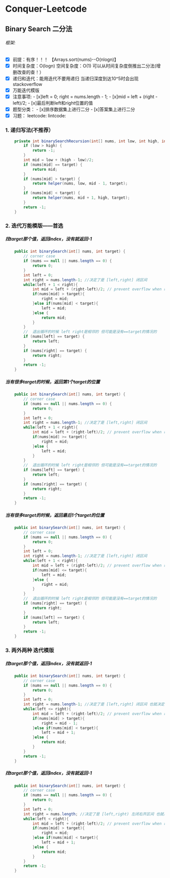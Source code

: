 # Conquer-Leetcode

## Binary Search  二分法

###### 框架:
- [x] 前提：有序！！！ 【Arrays.sort(nums)--O(nlogn)】
- [x] 时间复杂度：O(logn) 空间复杂度：O(1) 可以从时间复杂度倒推出二分法(增删改查的查！）
- [x] 递归和迭代：能用迭代不要用递归 当递归深度到达10^5时会出现stackoverflow
- [x] 万能迭代模版
- [x] 注意事项:  - [x]left = 0; right = nums.length - 1; 
                - [x]mid = left + (right - left)/2; 
                - [x]最后判断left和right位置的值
- [x] 题型分类：
            - [x]排序数据集上进行二分
            - [x]答案集上进行二分
- [x] 习题：
        leetcode: 
        lintcode: 

### 1. 递归写法(不推荐）
```java
    private int binarySearchRecursion(int[] nums, int low, int high, int target) {
        if (low > high) {
            return -1;
        }
        int mid = low + (high - low)/2;
        if (nums[mid] == target) {
            return mid;
        }
        if (nums[mid] > target) {
            return helper(nums, low, mid - 1, target);
        }
        if (nums[mid] < target) {
            return helper(nums, mid + 1, high, target);
        }
        return -1;
    }
```

### 2. 迭代万能模版——首选

##### 找target那个值，返回index，没有就返回-1
```java
    public int binarySearch(int[] nums, int target) {
        // corner case
        if (nums == null || nums.length == 0) {
            return 0;
        }
        int left = 0;
        int right = nums.length-1; //决定了是 [left,right] 闭区间
        while(left + 1 < right){
            int mid = left + (right-left)/2; // prevent overflow when right = Integer.MAX_VALUE
            if(nums[mid] > target){ 
                right = mid;         
            }else if(nums[mid] < target){
                left = mid;
            }else {
                return mid;
            }
        }
        //  退出循环的时候 left right是相邻的 但可能是没有==target的情况的 
        if (nums[left] == target) {
            return left;
        }
        if (nums[right] == target) {
            return right;
        }
        return -1;
    }
```

##### 当有很多target的时候，返回第1个target的位置
```java
    public int binarySearch(int[] nums, int target) {
        // corner case
        if (nums == null || nums.length == 0) {
            return 0;
        }
        int left = 0;
        int right = nums.length-1; //决定了是 [left,right] 闭区间
        while(left + 1 < right){
            int mid = left + (right-left)/2; // prevent overflow when right = Integer.MAX_VALUE
            if(nums[mid] >= target){ 
                right = mid;         
            }else {
                left = mid;
            }
        }
        //  退出循环的时候 left right是相邻的 但可能是没有==target的情况的 
        if (nums[left] == target) {
            return left;
        }
        if (nums[right] == target) {
            return right;
        }
        return -1;
    }
```

##### 当有很多target的时候，返回最后1个target的位置
```java
    public int binarySearch(int[] nums, int target) {
        // corner case
        if (nums == null || nums.length == 0) {
            return 0;
        }
        int left = 0;
        int right = nums.length-1; //决定了是 [left,right] 闭区间
        while(left + 1 < right){
            int mid = left + (right-left)/2; // prevent overflow when right = Integer.MAX_VALUE
            if(nums[mid] <= target){ 
                left = mid;     
            }else {
                right = mid;
            }
        }
        //  退出循环的时候 left right是相邻的 但可能是没有==target的情况的 
        if (nums[right] == target) {
            return right;
        }
        if (nums[left] == target) {
            return left;
        }
        return -1;
    }
```
### 3. 两外两种 迭代模版

##### 找target那个值，返回index，没有就返回-1
```java
    public int binarySearch(int[] nums, int target) {
        // corner case
        if (nums == null || nums.length == 0) {
            return 0;
        }
        int left = 0;
        int right = nums.length-1; //决定了是 [left,right] 闭区间 也就决定了while中是 <=
        while(left <= right){
            int mid = left + (right-left)/2; // prevent overflow when right = Integer.MAX_VALUE
            if(nums[mid] > target){ 
                right = mid - 1;         
            }else if(nums[mid] < target){
                left = mid + 1;
            }else {
                return mid;
            }
        }
        return -1;
    }
```

##### 找target那个值，返回index，没有就返回-1
```java
    public int binarySearch(int[] nums, int target) {
        // corner case
        if (nums == null || nums.length == 0) {
            return 0;
        }
        int left = 0;
        int right = nums.length; //决定了是 [left,right) 左闭右开区间 也就决定了while中是 <
        while(left < right){
            int mid = left + (right-left)/2; // prevent overflow when right = Integer.MAX_VALUE
            if(nums[mid] > target){ 
                right = mid;         
            }else if(nums[mid] < target){
                left = mid + 1;
            }else {
                return mid;
            }
        }
        return -1;
    }
```


    


